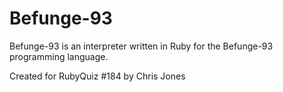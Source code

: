 # Befunge-93

Befunge-93 is an interpreter written in Ruby for the Befunge-93 programming language.


Created for RubyQuiz #184 by Chris Jones